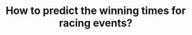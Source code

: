 ---
id: question-008
title: How to predict the winning times for racing events?
theme: sports science
theme-sub-category: performance analysis
application: performance/ game outcome prediction
task-solver-1: predict performance
data-question-type: predictive
categorical-ordinal: categorical_ordinal
continuous-count: continuous_count
time-series-longitudinal: time-series_longitudinal
data-method-1: Bayesian time regression
data-method-2: cognitive modelling - neural netwrok
data-expertise-required-1: Bayesian statistics
datasets-description: winning time, ranking in competition
expert-1: Paul Wu
reference: https://www.tandfonline.com/doi/abs/10.1080/02640414.2021.1976485
reference-2: https://www.tandfonline.com/doi/abs/10.1080/17461390200072201
---